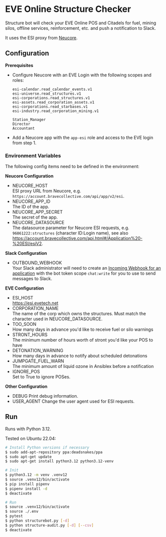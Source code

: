 # EVE Online Structure Checker

Structure bot will check your EVE Online POS and Citadels for fuel, mining silos, offline services, 
reinforcement, etc. and push a notification to Slack.

It uses the ESI proxy from [Neucore](https://github.com/tkhamez/neucore).

## Configuration

**Prerequisites**

* Configure Neucore with an EVE Login with the following scopes and roles:
    ```
    esi-calendar.read_calendar_events.v1
    esi-universe.read_structures.v1
    esi-corporations.read_structures.v1
    esi-assets.read_corporation_assets.v1
    esi-corporations.read_starbases.v1
    esi-industry.read_corporation_mining.v1
   
    Station_Manager
    Director
    Accountant
    ```
* Add a Neucore app with the `app-esi` role and access to the EVE login from step 1.

### Environment Variables

The following config items need to be defined in the environment:

**Neucore Configuration**

* NEUCORE_HOST  
  ESI proxy URL from Neucore, e.g. `https://account.bravecollective.com/api/app/v2/esi`.
* NEUCORE_APP_ID  
  The ID of the app.
* NEUCORE_APP_SECRET  
  The secret of the app.
* NEUCORE_DATASOURCE  
  The datasource parameter for Neucore ESI requests, e.g. `96061222:structures` (character ID:Login name), 
  see also https://account.bravecollective.com/api.html#/Application%20-%20ESI/esiV2.

**Slack Configuration**

* OUTBOUND_WEBHOOK  
  Your Slack administrator will need to create an
  [Incoming Webhook for an application](https://api.slack.com/apps) with the bot token scope 
  `chat:write` for you to use to send messages to Slack.

**EVE Configuration**

* ESI_HOST  
  https://esi.evetech.net
* CORPORATION_NAME  
  The name of the corp which owns the structures. Must match the character used in NEUCORE_DATASOURCE.
* TOO_SOON  
  How many days in advance you'd like to receive fuel or silo warnings
* STRONT_HOURS  
  The minimum number of hours worth of stront you'd like your POS to have
* DETONATION_WARNING  
  How many days in advance to notify about scheduled detonations
* JUMPGATE_FUEL_WARN  
  The minimum amount of liquid ozone in Ansiblex before a notification
* IGNORE_POS  
  Set to True to ignore POSes. 

**Other Configuration**

* DEBUG
  Print debug information.
* USER_AGENT
  Change the user agent used for ESI requests.

## Run

Runs with Python 3.12.

Tested on Ubuntu 22.04:

```sh
# Install Python versions if necessary
$ sudo add-apt-repository ppa:deadsnakes/ppa
$ sudo apt-get update
$ sudo apt-get install python3.12 python3.12-venv

# Init
$ python3.12 -m venv .venv12
$ source .venv12/bin/activate
$ pip install pipenv
$ pipenv install -d
$ deactivate

# Run
$ source .venv12/bin/activate
$ source ./.env
$ pytest
$ python structurebot.py [-d]
$ python structure-audit.py [-d] [--csv]
$ deactivate
```
